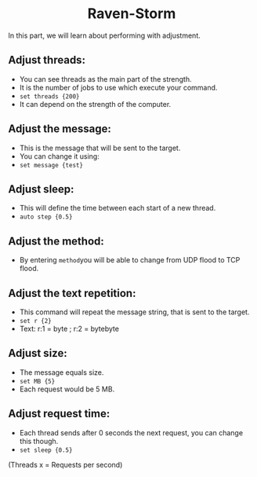 # <center>Raven-Storm</center>

In this part, we will learn about performing with adjustment.

## Adjust threads:
- You can see threads as the main part of the strength.
- It is the number of jobs to use which execute your command.
- ```set threads {200}```
- It can depend on the strength of the computer.


## Adjust the message:
- This is the message that will be sent to the target.
- You can change it using:
- ```set message {test}```


## Adjust sleep:
- This will define the time between each start of a new thread.
- ```auto step {0.5}```


## Adjust the method:
- By entering ```method```you will be able to change from UDP flood to TCP flood.


## Adjust the text repetition:
- This command will repeat the message string, that is sent to the target.
- ```set r {2}```
- Text: r:1 = byte ; r:2 = bytebyte


## Adjust size:
- The message equals size.
- ```set MB {5}```
- Each request would be 5 MB.


## Adjust request time:
- Each thread sends after 0 seconds the next request, you can change this though.
- ```set sleep {0.5}```


(Threads x = Requests per second)
